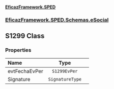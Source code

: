 #### [EficazFramework.SPED](EficazFrameworkSPED.md 'EficazFramework SPED')
### [EficazFramework.SPED.Schemas.eSocial](EficazFramework.SPED.Schemas.eSocial.md 'EficazFramework.SPED.Schemas.eSocial')

## S1299 Class
### Properties

| Name | Type | |
| :--- | :---: | :--- |
| evtFechaEvPer | `S1299EvPer` |  |
| Signature | `SignatureType` |  |
